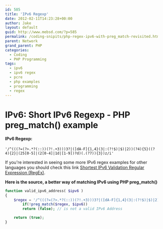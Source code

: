 ```yaml
---
id: 585
title: 'IPv6 Regexp'
date: 2012-02-11T14:23:28+00:00
author: Jake
layout: default
guid: http://www.mebsd.com/?p=585
permalink: /coding-snipits/php-regex-ipv6-with-preg_match-revisited.html
parent: Network
grand_parent: PHP
categories:
  - Coding
  - PHP Programming
tags:
  - ipv6
  - ipv6 regex
  - pcre
  - php examples
  - programming
  - regex
---
```

# IPv6: Short IPv6 Regexp - PHP preg_match() example

#### IPv6 Regexp:

```re
'/^(((?=(?>.*?(::))(?!.+3)))3?|([dA-F]{1,4}(3|:(?!$)|$)|2))(?4){5}((?4){2}|(25[0-5]|(2[0-4]|1d|[1-9])?d)(.(?7)){3})z/i'
```

If you're interested in seeing some more IPv6 regex examples for other languages you should check this link [Shortest IPv6 Validation Regular Expression (RegEx)](http://home.deds.nl/~aeron/regex/).

**Here is the source, a better way of matching IPv6 using PHP preg_match()**

```php
function valid_ipv6_address( $ipv6 )
{
    $regex = '/^(((?=(?>.*?(::))(?!.+3)))3?|([dA-F]{1,4}(3|:(?!$)|$)|2))(?4){5}((?4){2}|(25[0-5]|(2[0-4]|1d|[1-9])?d)(.(?7)){3})z/i';
        if(!preg_match($regex, $ipv6))
        return (false); // is not a valid IPv6 Address

    return (true);
}
```